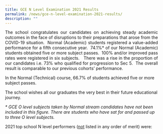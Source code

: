 ```yaml
---
title: GCE N Level Examination 2021 Results
permalink: /news/gce-n-level-examination-2021-results/
description: ""
---
```

<p style="text-align: justify;">The school congratulates our candidates on achieving steady academic outcomes in the face of disruptions to their preparations that arose from the COVID-19 situation.  Normal (Academic) students registered a value-added performance for a fifth consecutive year.  74.1%* of our Normal (Academic) students obtained five or more subject passes.  100% and/or improved pass rates were registered in six subjects.   There was a rise in the proportion of our candidates i.e. 73% who qualified for progression to Sec 5.  The overall result is comparable to our previous cohorts’ performance.</p>


In the Normal (Technical) course, 66.7% of students achieved five or more subject passes. 

The school wishes all our graduates the very best in their future educational journey.

_\* GCE O level subjects taken by Normal stream candidates have not been included in this figure. There are students who have sat for and passed up to three O level subjects._

2021 top school N level performers (<u>not</u> listed in any order of merit) were:
